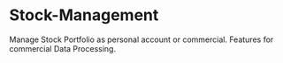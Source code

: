 # Stock-Management
Manage Stock Portfolio as personal account or commercial. Features for commercial Data Processing.
